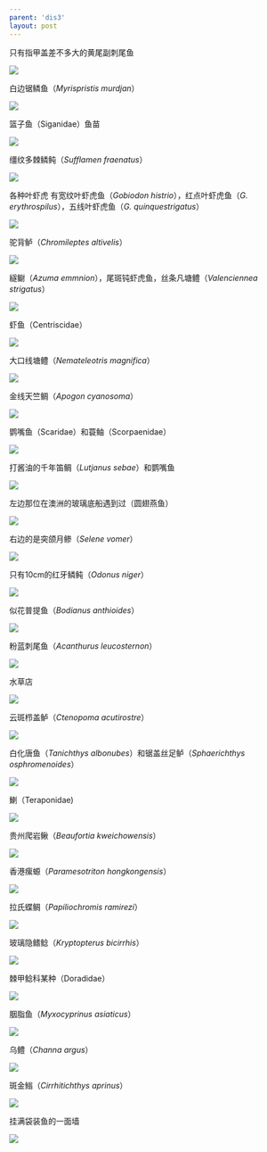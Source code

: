 ```yaml
---
parent: 'dis3'
layout: post
---
```

只有指甲盖差不多大的黄尾副刺尾鱼

<img class='disc' src='https://lykoseremos.github.io/gmalb-01/dis3/469.jpg'>

白边锯鳞鱼（<i>Myrispristis murdjan</i>）

<img class='disc' src='https://lykoseremos.github.io/gmalb-01/dis3/470.jpg'>

篮子鱼（Siganidae）鱼苗

<img class='disc' src='https://lykoseremos.github.io/gmalb-01/dis3/471.jpg'>

缰纹多棘鳞鲀（<i>Sufflamen fraenatus</i>）

<img class='disc' src='https://lykoseremos.github.io/gmalb-01/dis3/472.jpg'>

各种叶虾虎 有宽纹叶虾虎鱼（<i>Gobiodon histrio</i>），红点叶虾虎鱼（<i>G. erythrospilus</i>），五线叶虾虎鱼（<i>G. quinquestrigatus</i>）

<img class='disc' src='https://lykoseremos.github.io/gmalb-01/dis3/473.jpg'>

驼背鲈（<i>Chromileptes altivelis</i>）

<img class='disc' src='https://lykoseremos.github.io/gmalb-01/dis3/474.jpg'>

繸鳚（<i>Azuma emmnion</i>），尾斑钝虾虎鱼，丝条凡塘鳢（<i>Valenciennea strigatus</i>）

<img class='disc' src='https://lykoseremos.github.io/gmalb-01/dis3/475.jpg'>

虾鱼（Centriscidae）

<img class='disc' src='https://lykoseremos.github.io/gmalb-01/dis3/476.jpg'>

大口线塘鳢（<i>Nemateleotris magnifica</i>）

<img class='disc' src='https://lykoseremos.github.io/gmalb-01/dis3/477.jpg'>

金线天竺鲷（<i>Apogon cyanosoma</i>）

<img class='disc' src='https://lykoseremos.github.io/gmalb-01/dis3/478.jpg'>

鹦嘴鱼（Scaridae）和蓑鲉（Scorpaenidae）

<img class='disc' src='https://lykoseremos.github.io/gmalb-01/dis3/479.jpg'>

打酱油的千年笛鲷（<i>Lutjanus sebae</i>）和鹦嘴鱼

<img class='disc' src='https://lykoseremos.github.io/gmalb-01/dis3/480.jpg'>

左边那位在澳洲的玻璃底船遇到过（圆翅燕鱼）

<img class='disc' src='https://lykoseremos.github.io/gmalb-01/dis3/481.jpg'>

右边的是突颌月鲹（<i>Selene vomer</i>）

<img class='disc' src='https://lykoseremos.github.io/gmalb-01/dis3/482.jpg'>

只有10cm的红牙鳞鲀（<i>Odonus niger</i>）

<img class='disc' src='https://lykoseremos.github.io/gmalb-01/dis3/483.jpg'>

似花普提鱼（<i>Bodianus anthioides</i>）

<img class='disc' src='https://lykoseremos.github.io/gmalb-01/dis3/484.jpg'>

粉蓝刺尾鱼（<i>Acanthurus leucosternon</i>）

<img class='disc' src='https://lykoseremos.github.io/gmalb-01/dis3/485.jpg'>

水草店

<img class='disc' src='https://lykoseremos.github.io/gmalb-01/dis3/486.jpg'>

云斑栉盖鲈（<i>Ctenopoma acutirostre</i>）

<img class='disc' src='https://lykoseremos.github.io/gmalb-01/dis3/487.jpg'>

白化唐鱼（<i>Tanichthys albonubes</i>）和锯盖丝足鲈（<i>Sphaerichthys osphromenoides</i>）

<img class='disc' src='https://lykoseremos.github.io/gmalb-01/dis3/488.jpg'>

鯻（Teraponidae)

<img class='disc' src='https://lykoseremos.github.io/gmalb-01/dis3/489.jpg'>

贵州爬岩鳅（<i>Beaufortia kweichowensis</i>）

<img class='disc' src='https://lykoseremos.github.io/gmalb-01/dis3/490.jpg'>

香港瘰螈（<i>Paramesotriton hongkongensis</i>）

<img class='disc' src='https://lykoseremos.github.io/gmalb-01/dis3/491.jpg'>

拉氏蝶鲷（<i>Papiliochromis ramirezi</i>）

<img class='disc' src='https://lykoseremos.github.io/gmalb-01/dis3/492.jpg'>

玻璃隐鳍鲶（<i>Kryptopterus bicirrhis</i>）

<img class='disc' src='https://lykoseremos.github.io/gmalb-01/dis3/493.jpg'>

棘甲鲶科某种（Doradidae）

<img class='disc' src='https://lykoseremos.github.io/gmalb-01/dis3/494.jpg'>

胭脂鱼（<i>Myxocyprinus asiaticus</i>）

<img class='disc' src='https://lykoseremos.github.io/gmalb-01/dis3/495.jpg'>

乌鳢（<i>Channa argus</i>）

<img class='disc' src='https://lykoseremos.github.io/gmalb-01/dis3/496.jpg'>

斑金䱵（<i>Cirrhitichthys aprinus</i>）

<img class='disc' src='https://lykoseremos.github.io/gmalb-01/dis3/497.jpg'>

挂满袋装鱼的一面墙

<img class='disc' src='https://lykoseremos.github.io/gmalb-01/dis3/498.jpg'>
